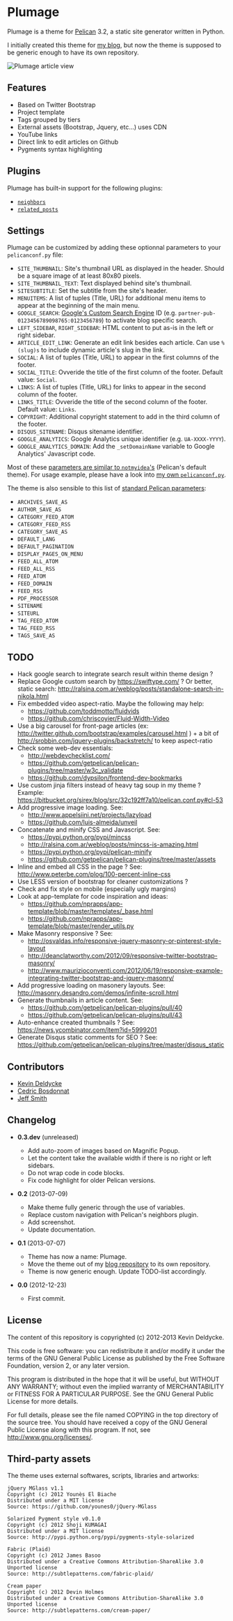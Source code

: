 Plumage
=======

Plumage is a theme for [Pelican](http://getpelican.com) 3.2, a static site generator written in Python.

I initially created this theme for [my blog](http://kevin.deldycke.com), but now the theme is supposed to be generic enough to have its own repository.

![Plumage article view](http://github.com/kdeldycke/plumage/raw/master/plumage-article-screenshot.png)


Features
--------

  * Based on Twitter Bootstrap
  * Project template
  * Tags grouped by tiers
  * External assets (Bootstrap, Jquery, etc...) uses CDN
  * YouTube links
  * Direct link to edit articles on Github
  * Pygments syntax highlighting


Plugins
-------

Plumage has built-in support for the following plugins:

  * [`neighbors`](https://github.com/getpelican/pelican-plugins/tree/master/neighbors)
  * [`related_posts`](https://github.com/getpelican/pelican-plugins/tree/master/related_posts)


Settings
--------

Plumage can be customized by adding these optionnal parameters to your `pelicanconf.py` file:

  * `SITE_THUMBNAIL`: Site's thumbnail URL as displayed in the header. Should be a square image of at least 80x80 pixels.
  * `SITE_THUMBNAIL_TEXT`: Text displayed behind site's thumbnail.
  * `SITESUBTITLE`: Set the subtitle from the site's header.
  * `MENUITEMS`: A list of tuples (Title, URL) for additional menu items to appear at the beginning of the main menu.
  * `GOOGLE_SEARCH`: [Google's Custom Search Engine](https://www.google.com/cse/) ID (e.g. `partner-pub-0123456789098765:0123456789`) to activate blog specific search.
  * `LEFT_SIDEBAR`, `RIGHT_SIDEBAR`: HTML content to put as-is in the left or right sidebar.
  * `ARTICLE_EDIT_LINK`: Generate an edit link besides each article. Can use `%(slug)s` to include dynamic article's slug in the link.
  * `SOCIAL`: A list of tuples (Title, URL) to appear in the first columns of the footer.
  * `SOCIAL_TITLE`: Ovveride the title of the first column of the footer. Default value: `Social`.
  * `LINKS`: A list of tuples (Title, URL) for links to appear in the second column of the footer.
  * `LINKS_TITLE`: Ovveride the title of the second column of the footer. Default value: `Links`.
  * `COPYRIGHT`: Additional copyright statement to add in the third column of the footer.
  * `DISQUS_SITENAME`: Disqus sitename identifier.
  * `GOOGLE_ANALYTICS`: Google Analytics unique identifier (e.g. `UA-XXXX-YYYY`).
  * `GOOGLE_ANALYTICS_DOMAIN`: Add the `_setDomainName` variable to Google Analytics' Javascript code.

Most of these [parameters are similar to `notmyidea`'s](http://docs.getpelican.com/en/latest/settings.html#themes) (Pelican's default theme). For usage example, please have a look into [my own `pelicanconf.py`](https://github.com/kdeldycke/kevin-deldycke-blog/blob/master/pelicanconf.py).

The theme is also sensible to this list of [standard Pelican parameters](http://docs.getpelican.com/en/latest/settings.html):

  * `ARCHIVES_SAVE_AS`
  * `AUTHOR_SAVE_AS`
  * `CATEGORY_FEED_ATOM`
  * `CATEGORY_FEED_RSS`
  * `CATEGORY_SAVE_AS`
  * `DEFAULT_LANG`
  * `DEFAULT_PAGINATION`
  * `DISPLAY_PAGES_ON_MENU`
  * `FEED_ALL_ATOM`
  * `FEED_ALL_RSS`
  * `FEED_ATOM`
  * `FEED_DOMAIN`
  * `FEED_RSS`
  * `PDF_PROCESSOR`
  * `SITENAME`
  * `SITEURL`
  * `TAG_FEED_ATOM`
  * `TAG_FEED_RSS`
  * `TAGS_SAVE_AS`


TODO
----

  * Hack google search to integrate search result within theme design ?
  * Replace Google custom search by https://swiftype.com/ ? Or better, static search: http://ralsina.com.ar/weblog/posts/standalone-search-in-nikola.html
  * Fix embedded video aspect-ratio. Maybe the following may help:
      * https://github.com/toddmotto/fluidvids
      * https://github.com/chriscoyier/Fluid-Width-Video
  * Use a big carousel for front-page articles (ex: http://twitter.github.com/bootstrap/examples/carousel.html ) + a bit of http://srobbin.com/jquery-plugins/backstretch/ to keep aspect-ratio
  * Check some web-dev essentials:
      * http://webdevchecklist.com/
      * https://github.com/getpelican/pelican-plugins/tree/master/w3c_validate
      * https://github.com/dypsilon/frontend-dev-bookmarks
  * Use custom jinja filters instead of heavy tag soup in my theme ? Example: https://bitbucket.org/sirex/blog/src/32c192ff7a10/pelican.conf.py#cl-53
  * Add progressive image loading. See:
      * http://www.appelsiini.net/projects/lazyload
      * https://github.com/luis-almeida/unveil
  * Concatenate and minify CSS and Javascript. See:
      * https://pypi.python.org/pypi/mincss
      * http://ralsina.com.ar/weblog/posts/mincss-is-amazing.html
      * https://pypi.python.org/pypi/pelican-minify
      * https://github.com/getpelican/pelican-plugins/tree/master/assets
  * Inline and embed all CSS in the page ? See: http://www.peterbe.com/plog/100-percent-inline-css
  * Use LESS version of bootstrap for cleaner customizations ?
  * Check and fix style on mobile (especially ugly margins)
  * Look at app-template for code inspiration and ideas:
      *  https://github.com/nprapps/app-template/blob/master/templates/_base.html
      *  https://github.com/nprapps/app-template/blob/master/render_utils.py
  * Make Masonry responsive ? See:
      * http://osvaldas.info/responsive-jquery-masonry-or-pinterest-style-layout
      * http://deanclatworthy.com/2012/09/responsive-twitter-bootstrap-masonry/
      * http://www.maurizioconventi.com/2012/06/19/responsive-example-integrating-twitter-bootstrap-and-jquery-masonry/
  * Add progressive loading on masonery layouts. See: http://masonry.desandro.com/demos/infinite-scroll.html
  * Generate thumbnails in article content. See:
      * https://github.com/getpelican/pelican-plugins/pull/40
      * https://github.com/getpelican/pelican-plugins/pull/43
  * Auto-enhance created thumbnails ? See: https://news.ycombinator.com/item?id=5999201
  * Generate Disqus static comments for SEO ? See: https://github.com/getpelican/pelican-plugins/tree/master/disqus_static


Contributors
------------

  * [Kevin Deldycke](https://github.com/kdeldycke)
  * [Cedric Bosdonnat](https://github.com/cbosdo)
  * [Jeff Smith](https://github.com/jeffreyksmithjr)


Changelog
---------

* **0.3.dev** (unreleased)
  * Add auto-zoom of images based on Magnific Popup.
  * Let the content take the available width if there is no right or left sidebars.
  * Do not wrap code in code blocks.
  * Fix code highlight for older Pelican versions.

* **0.2** (2013-07-09)
  * Make theme fully generic through the use of variables.
  * Replace custom navigation with Pelican's neighbors plugin.
  * Add screenshot.
  * Update documentation.

* **0.1** (2013-07-07)
  * Theme has now a name: Plumage.
  * Move the theme out of my [blog repository](https://github.com/kdeldycke/kevin-deldycke-blog) to its own repository.
  * Theme is now generic enough. Update TODO-list accordingly.

* **0.0** (2012-12-23)
  * First commit.


License
-------

The content of this repository is copyrighted (c) 2012-2013 Kevin Deldycke.

This code is free software: you can redistribute it and/or modify it under the
terms of the GNU General Public License as published by the Free Software
Foundation, version 2, or any later version.

This program is distributed in the hope that it will be useful, but WITHOUT ANY
WARRANTY; without even the implied warranty of MERCHANTABILITY or FITNESS FOR A
PARTICULAR PURPOSE. See the GNU General Public License for more details.

For full details, please see the file named COPYING in the top directory of the
source tree. You should have received a copy of the GNU General Public License
along with this program. If not, see <http://www.gnu.org/licenses/>.


Third-party assets
------------------

The theme uses external softwares, scripts, libraries and artworks:

    jQuery MGlass v1.1
    Copyright (c) 2012 Younès El Biache
    Distributed under a MIT license
    Source: https://github.com/younes0/jQuery-MGlass

    Solarized Pygment style v0.1.0
    Copyright (c) 2012 Shoji KUMAGAI
    Distributed under a MIT license
    Source: http://pypi.python.org/pypi/pygments-style-solarized

    Fabric (Plaid)
    Copyright (c) 2012 James Basoo
    Distributed under a Creative Commons Attribution-ShareAlike 3.0 Unported license
    Source: http://subtlepatterns.com/fabric-plaid/

    Cream paper
    Copyright (c) 2012 Devin Holmes
    Distributed under a Creative Commons Attribution-ShareAlike 3.0 Unported license
    Source: http://subtlepatterns.com/cream-paper/
